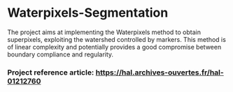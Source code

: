 ﻿# Waterpixels-Segmentation

The project aims at implementing the Waterpixels method to obtain superpixels, exploiting the watershed controlled by markers. This method is of linear complexity and potentially provides a good compromise between boundary compliance and regularity.

### **Project reference article:** https://hal.archives-ouvertes.fr/hal-01212760 
